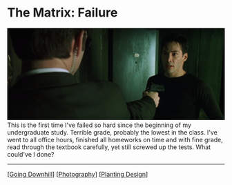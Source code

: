 # The Matrix: Failure

![Matrix](../images/matrix.png)
This is the first time I've failed so hard since the beginning of my undergraduate study. Terrible grade, probably the lowest in the class. I've went to all office hours, finished all homeworks on time and with fine grade, read through the textbook carefully, yet still screwed up the tests. What could've I done?

---

[[Going Downhill]]
[[Photography]]
[[Planting Design]]



[//begin]: # "Autogenerated link references for markdown compatibility"
[Going Downhill]: <../Going Downhill> "Going Downhill"
[Photography]: ../ART/Photography "Photography"
[Planting Design]: <../LARCH/Planting Design> "Planting Design"
[//end]: # "Autogenerated link references"